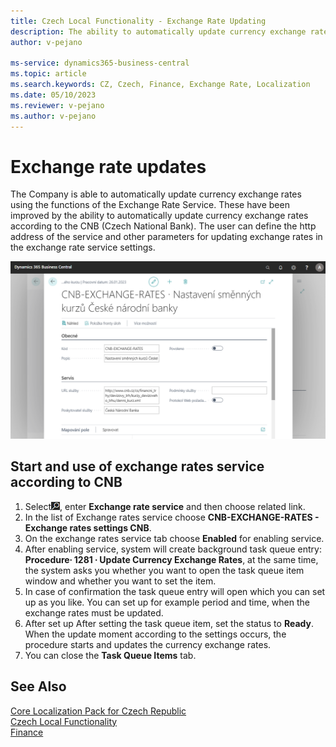 ```yaml
---
title: Czech Local Functionality - Exchange Rate Updating
description: The ability to automatically update currency exchange rates from the CNB (Czech National Bank) in the Czech version of Business Central.
author: v-pejano

ms-service: dynamics365-business-central
ms.topic: article
ms.search.keywords: CZ, Czech, Finance, Exchange Rate, Localization
ms.date: 05/10/2023
ms.reviewer: v-pejano
ms.author: v-pejano
---
```


# Exchange rate updates

The Company is able to automatically update currency exchange rates using the functions of the Exchange Rate Service.
These have been improved by the ability to automatically update currency exchange rates according to the CNB (Czech National Bank).
The user can define the http address of the service and other parameters for updating exchange rates in the exchange rate service settings.

![Exchange Rates updates](Media/update-exchange-rates.png)

## Start and use of exchange rates service according to CNB

1. Select![Lightbulb, that opens function Tell me](../EN/Media/search_small.png "Tell me what do you want to do"), enter **Exchange rate service** and then choose related link.
2. In the list of Exchange rates service choose **CNB-EXCHANGE-RATES - Exchange rates settings CNB**.
3. On the exchange rates service tab choose **Enabled** for enabling service.
4. After enabling service, system will create background task queue entry: **Procedure∙ 1281 ∙ Update Currency Exchange Rates**, at the same time, the system asks you whether you want to open the task queue item window and whether you want to set the item.
5. In case of confirmation the task queue entry will open which you can set up as you like. You can set up for example period and time, when the exchange rates must be updated.
6. After set up After setting the task queue item, set the status to **Ready**. When the update moment according to the settings occurs, the procedure starts and updates the currency exchange rates.
7. You can close the **Task Queue Items** tab.

## See Also

[Core Localization Pack for Czech Republic](ui-extensions-core-localization-pack-cz.md)  
[Czech Local Functionality](czech-local-functionality.md)  
[Finance](finance.md)  
